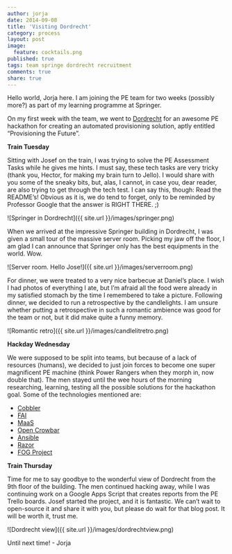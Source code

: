 ```yaml
---
author: jorja
date: 2014-09-08
title: 'Visiting Dordrecht'
category: process
layout: post
image: 
  feature: cocktails.png
published: true
tags: team springe dordrecht recruitment
comments: true
share: true
---
```


Hello world, Jorja here. I am joining the PE team for two weeks (possibly more?) as part of my learning programme at Springer. 

On my first week with the team, we went to [Dordrecht](https://www.google.co.uk/maps/preview?ie=UTF-8&fb=1&gl=uk&sll=51.8132979,4.6900929&sspn=5.2318101,11.2872354&q=Dordrecht,+The+Netherlands&ei=hX8NVPWZGYer7Ab5goHoDA&ved=0CCAQ8gEwAA) for an awesome PE hackathon for creating an automated provisioning solution, aptly entitled “Provisioning the Future”. 

**Train Tuesday**

Sitting with Josef on the train, I was trying to solve the PE Assessment Tasks while he gives me hints. I must say, these tech tasks are very tricky (thank you, Hector, for making my brain turn to Jello). I would share with you some of the sneaky bits, but, alas, I cannot, in case you, dear reader, are also trying to get through the tech test. I can say this, though: Read the README’s! Obvious as it is, we do tend to forget, only to be reminded by Professor Google that the answer is RIGHT THERE. ;)

![Springer in Dordrecht]({{ site.url }}/images/springer.png)

When we arrived at the impressive Springer building in Dordrecht, I was given a small tour of the massive server room. Picking my jaw off the floor, I am glad I can announce that Springer only has the best equipments in the world. Wow.

![Server room. Hello Jose!]({{ site.url }}/images/serverroom.png)

For dinner, we were treated to a very nice barbecue at Daniel’s place. I wish I had photos of everything I ate, but I’m afraid all the food were already in my satisfied stomach by the time I remembered to take a picture. Following dinner, we decided to run a retrospective by the candlelights. I am unsure whether putting a retrospective in such a romantic ambience was good for the team or not, but it did make quite a funny memory.

![Romantic retro]({{ site.url }}/images/candlelitretro.png)

**Hackday Wednesday**

We were supposed to be split into teams, but because of a lack of resources (humans), we decided to just join forces to become one super magnificent PE machine (think Power Rangers when they morph in, now double that). The men stayed until the wee hours of the morning researching, learning, testing all the possible solutions for the hackathon goal. Some of the technologies mentioned are: 
* [Cobbler](http://www.cobblerd.org/)
* [FAI](http://fai-project.org/) 
* [MaaS](https://maas.ubuntu.com/)
* [Open Crowbar](http://crowbar.github.io/home.html)
* [Ansible](http://www.ansible.com/)
* [Razor](http://puppetlabs.com/solutions/next-generation-provisioning)
* [FOG Project](http://www.fogproject.org/)

**Train Thursday**

Time for me to say goodbye to the wonderful view of Dordrecht from the 9th floor of the building. The men continued hacking away, while I was continuing work on a Google Apps Script that creates reports from the PE Trello boards. Josef started the project, and it is fantastic. We can’t wait to open-source it and share it with you, but please do wait for that blog post. It will be worth it, trust me.

![Dordrecht view]({{ site.url }}/images/dordrechtview.png)

Until next time! - Jorja

